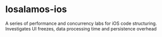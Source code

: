 # losalamos-ios
A series of performance and concurrency labs for iOS code structuring. Investigates UI freezes, data processing time and persistence overhead 
